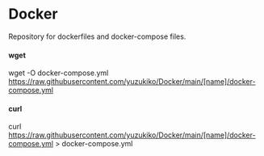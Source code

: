 # Docker
 Repository for dockerfiles and docker-compose files.

#### wget 
wget -O docker-compose.yml https://raw.githubusercontent.com/yuzukiko/Docker/main/[name]/docker-compose.yml

#### curl
curl https://raw.githubusercontent.com/yuzukiko/Docker/main/[name]/docker-compose.yml > docker-compose.yml
